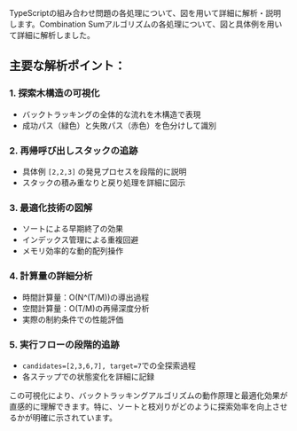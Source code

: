 TypeScriptの組み合わせ問題の各処理について、図を用いて詳細に解析・説明します。Combination Sumアルゴリズムの各処理について、図と具体例を用いて詳細に解析しました。

## 主要な解析ポイント：

### 1. **探索木構造の可視化**

- バックトラッキングの全体的な流れを木構造で表現
- 成功パス（緑色）と失敗パス（赤色）を色分けして識別

### 2. **再帰呼び出しスタックの追跡**

- 具体例 `[2,2,3]` の発見プロセスを段階的に説明
- スタックの積み重なりと戻り処理を詳細に図示

### 3. **最適化技術の図解**

- ソートによる早期終了の効果
- インデックス管理による重複回避
- メモリ効率的な動的配列操作

### 4. **計算量の詳細分析**

- 時間計算量：O(N^(T/M))の導出過程
- 空間計算量：O(T/M)の再帰深度分析
- 実際の制約条件での性能評価

### 5. **実行フローの段階的追跡**

- `candidates=[2,3,6,7], target=7`での全探索過程
- 各ステップでの状態変化を詳細に記録

この可視化により、バックトラッキングアルゴリズムの動作原理と最適化効果が直感的に理解できます。特に、ソートと枝刈りがどのように探索効率を向上させるかが明確に示されています。
